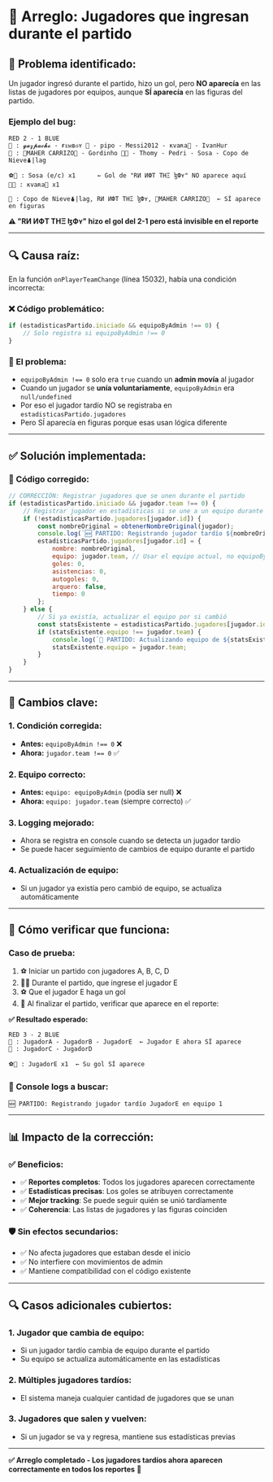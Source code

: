 # 🔧 Arreglo: Jugadores que ingresan durante el partido

## 🚨 **Problema identificado:**

Un jugador ingresó durante el partido, hizo un gol, pero **NO aparecía** en las listas de jugadores por equipos, aunque **SÍ aparecía** en las figuras del partido.

### **Ejemplo del bug:**
```
RED 2 - 1 BLUE
🔴 : 𝓰𝓪𝔃𝓹𝓪𝓬𝓱𝓸 - ғᴇᴍʙᴏʏ 🫶 - pipo - Messi2012 - ĸvaʀa💫 - IvanHur
🔵 : 💎MAHER CARRIZO💎 - Gordinho 👑🍹 - Thomy - Pedri - Sosa - Copo de Nieve⛇|lag

⚽🔴 : Sosa (e/c) x1      ← Gol de "RИ ИФT THΞ ɮФʏ" NO aparece aquí
👟🔴 : ĸvaʀa💫 x1

🏅 : Copo de Nieve⛇|lag, RИ ИФT THΞ ɮФʏ, 💎MAHER CARRIZO💎  ← SÍ aparece en figuras
```

**⚠️ "RИ ИФT THΞ ɮФʏ" hizo el gol del 2-1 pero está invisible en el reporte**

---

## 🔍 **Causa raíz:**

En la función `onPlayerTeamChange` (línea 15032), había una condición incorrecta:

### **❌ Código problemático:**
```javascript
if (estadisticasPartido.iniciado && equipoByAdmin !== 0) {
    // Solo registra si equipoByAdmin !== 0
}
```

### **🐛 El problema:**
- `equipoByAdmin !== 0` solo era `true` cuando un **admin movía** al jugador
- Cuando un jugador se **unía voluntariamente**, `equipoByAdmin` era `null/undefined`
- Por eso el jugador tardío NO se registraba en `estadisticasPartido.jugadores`
- Pero SÍ aparecía en figuras porque esas usan lógica diferente

---

## ✅ **Solución implementada:**

### **🔧 Código corregido:**
```javascript
// CORRECCIÓN: Registrar jugadores que se unen durante el partido
if (estadisticasPartido.iniciado && jugador.team !== 0) {
    // Registrar jugador en estadísticas si se une a un equipo durante el partido
    if (!estadisticasPartido.jugadores[jugador.id]) {
        const nombreOriginal = obtenerNombreOriginal(jugador);
        console.log(`🆕 PARTIDO: Registrando jugador tardío ${nombreOriginal} en equipo ${jugador.team}`);
        estadisticasPartido.jugadores[jugador.id] = {
            nombre: nombreOriginal,
            equipo: jugador.team, // Usar el equipo actual, no equipoByAdmin
            goles: 0,
            asistencias: 0,
            autogoles: 0,
            arquero: false,
            tiempo: 0
        };
    } else {
        // Si ya existía, actualizar el equipo por si cambió
        const statsExistente = estadisticasPartido.jugadores[jugador.id];
        if (statsExistente.equipo !== jugador.team) {
            console.log(`🔄 PARTIDO: Actualizando equipo de ${statsExistente.nombre}: ${statsExistente.equipo} -> ${jugador.team}`);
            statsExistente.equipo = jugador.team;
        }
    }
}
```

---

## 🎯 **Cambios clave:**

### **1. Condición corregida:**
- **Antes:** `equipoByAdmin !== 0` ❌
- **Ahora:** `jugador.team !== 0` ✅

### **2. Equipo correcto:**
- **Antes:** `equipo: equipoByAdmin` (podía ser null) ❌
- **Ahora:** `equipo: jugador.team` (siempre correcto) ✅

### **3. Logging mejorado:**
- Ahora se registra en console cuando se detecta un jugador tardío
- Se puede hacer seguimiento de cambios de equipo durante el partido

### **4. Actualización de equipo:**
- Si un jugador ya existía pero cambió de equipo, se actualiza automáticamente

---

## 🔬 **Cómo verificar que funciona:**

### **Caso de prueba:**
1. ⚽ Iniciar un partido con jugadores A, B, C, D
2. 🏃‍♂️ Durante el partido, que ingrese el jugador E
3. ⚽ Que el jugador E haga un gol
4. 🏁 Al finalizar el partido, verificar que aparece en el reporte:

**✅ Resultado esperado:**
```
RED 3 - 2 BLUE
🔴 : JugadorA - JugadorB - JugadorE  ← Jugador E ahora SÍ aparece
🔵 : JugadorC - JugadorD

⚽🔴 : JugadorE x1  ← Su gol SÍ aparece
```

### **🎯 Console logs a buscar:**
```
🆕 PARTIDO: Registrando jugador tardío JugadorE en equipo 1
```

---

## 📊 **Impacto de la corrección:**

### **✅ Beneficios:**
- ✅ **Reportes completos**: Todos los jugadores aparecen correctamente
- ✅ **Estadísticas precisas**: Los goles se atribuyen correctamente  
- ✅ **Mejor tracking**: Se puede seguir quién se unió tardíamente
- ✅ **Coherencia**: Las listas de jugadores y las figuras coinciden

### **🛡️ Sin efectos secundarios:**
- ✅ No afecta jugadores que estaban desde el inicio
- ✅ No interfiere con movimientos de admin
- ✅ Mantiene compatibilidad con el código existente

---

## 🔍 **Casos adicionales cubiertos:**

### **1. Jugador que cambia de equipo:**
- Si un jugador tardío cambia de equipo durante el partido
- Su equipo se actualiza automáticamente en las estadísticas

### **2. Múltiples jugadores tardíos:**
- El sistema maneja cualquier cantidad de jugadores que se unan

### **3. Jugadores que salen y vuelven:**
- Si un jugador se va y regresa, mantiene sus estadísticas previas

---

**✅ Arreglo completado - Los jugadores tardíos ahora aparecen correctamente en todos los reportes** 🎉
